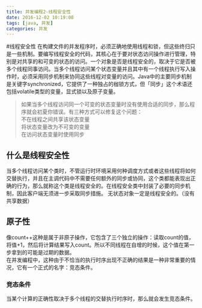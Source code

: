 ```yaml
---
title: 并发编程2-线程安全性
date: 2016-12-02 10:19:08
tags: [java, 并发]
categories: 并发
---
```


#线程安全性
在构建文件的并发程序时，必须正确地使用线程和锁，但这些终归只是一些机制。要编写线程安全的代码，其核心在于要对状态访问操作进行管理，特别是对共享的和可变的状态的访问。一个对象是否是线程安全的，取决于它是否被多个线程同事访问。当多个线程访问某个状态变量并且其中有一个线程执行写入操作时，必须采用同步机制来协同这些线程对变量的访问。Java中的主要同步机制是关键字synchronized，它提供了一种独占的枷锁方式，但「同步」这个术语还包括volatile类型的变量，显式锁以及原子变量。

>如果当多个线程访问同一个可变的状态变量时没有使用合适的同步，那么程序就会初夏你错误。有三种方式可以修复这个问题：		
>不在线程之间共享该状态变量		
>将状态变量改为不可变的变量		
>在访问状态变量时使用同步

## 什么是线程安全性
当多个线程访问某个类时，不管运行时环境采用何种调度方式或者这些线程将如何交替执行，并且在主调代码中不需要任何额外的同步或协同，这个类都能表现出正确的行为，那么就称这个类是线程安全的。在线程安全类中封装了必要的同步机制，因此客户端无须进一步采取同步措施。
无状态对象一定是线程安全的。（没有共享数据）
## 原子性
像count++这种是属于非原子操作，它包含了三个独立的操作：读取count的值，将值+1，然后将计算结果写入count。所以不同线程在自增的时候，这个值在第一步拿到的可能是过期的数据。		
在并发编程中，这种由于不恰当的执行时序出现不正确的结果是一种非常重要的情况，它有一个正式的名字：竞态条件。

### 竞态条件
当某个计算的正确性取决于多个线程的交替执行时序时，那么就会发生竞态条件。